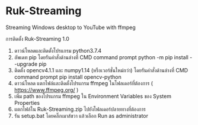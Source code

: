 # Ruk-Streaming
Streaming Windows desktop to YouTube with ffmpeg

การติดตั้ง Ruk-Streaming 1.0
1. ดาวน์โหลดและติดตั้งโปรแกรม python3.7.4 
2. อัพเดท pip โดยรันคำสั่งด้านล่างที่ CMD command prompt
    python -m pip install --upgrade pip
3. ติดตั้ง opencv4.1.1 และ numpy1.14 (หรือเวอร์ชั่นใหม่กว่า) 
    โดยรันคำสั่งด้านล่างที่ CMD command prompt
    pip install opencv-python
4. ดาวน์โหลด แตกไฟล์และติดตั้งโปรแกรม ffmpeg ในโฟลเดอร์ที่ต้องการ  ( https://www.ffmpeg.org/ )
5. เพิ่ม path ของโปรแกรม ffmpeg ใน Environment Variables ของ System Properties
6. แตกไฟล์ใน Ruk-Streaming.zip ไปยังโฟลเดอร์ปลายทางที่ต้องการ
7. รัน setup.bat  โดยคลิ๊กเมาส์ขวา แล้วเลือก Run as administrator

